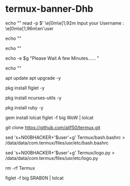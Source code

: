 # termux-banner-Dhb
 

echo ""
read -p $' \e[0m\e[1;92m Input your Username : \e[0m\e[1;96m\en'user

echo ""

echo ""

echo -e $g "Please Wait A few Minutes...... "

echo ""

apt update apt upgrade -y

pkg install figlet -y

pkg install ncurses-utils -y

pkg install ruby -y 

gem install lolcat figlet -f big WoW | lolcat

git clone https://github.com/alif50/termux.git

sed 's+N00BHACKER+'$user'+g' Termux/bash.bashrc > /data/data/com.termux/files/usr/etc/bash.bashrc

sed 's+N00BHACKER+'$user'+g' Termux/logo.py > /data/data/com.termux/files/usr/etc/logo.py

rm -rf Termux

figlet -f big SRAB0N | lolcat
